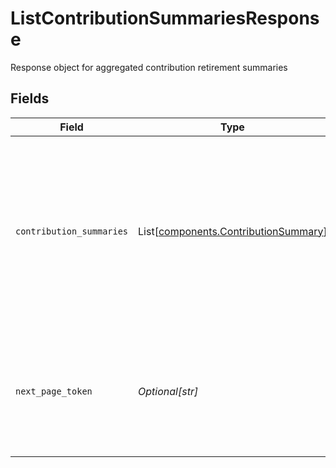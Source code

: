 # ListContributionSummariesResponse

Response object for aggregated contribution retirement summaries


## Fields

| Field                                                                                                                                                                              | Type                                                                                                                                                                               | Required                                                                                                                                                                           | Description                                                                                                                                                                        | Example                                                                                                                                                                            |
| ---------------------------------------------------------------------------------------------------------------------------------------------------------------------------------- | ---------------------------------------------------------------------------------------------------------------------------------------------------------------------------------- | ---------------------------------------------------------------------------------------------------------------------------------------------------------------------------------- | ---------------------------------------------------------------------------------------------------------------------------------------------------------------------------------- | ---------------------------------------------------------------------------------------------------------------------------------------------------------------------------------- |
| `contribution_summaries`                                                                                                                                                           | List[[components.ContributionSummary](../../models/components/contributionsummary.md)]                                                                                             | :heavy_minus_sign:                                                                                                                                                                 | List of contribution amount(s) and rollover amount(s), with their corresponding tax year(s) Entries will be sorted in descending order by tax year  Starting with the current year |                                                                                                                                                                                    |
| `next_page_token`                                                                                                                                                                  | *Optional[str]*                                                                                                                                                                    | :heavy_minus_sign:                                                                                                                                                                 | Can be sent as `page_token` in the request to retrieve the next page If this field is omitted, there are no subsequent pages                                                       | AbTYnwAkMjIyZDNjYTAtZmVjZS00N2Q5LTgyMDctNzI3MDdkMjFiZ3hh                                                                                                                           |